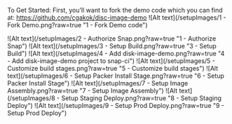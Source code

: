 To Get Started:
First, you'll want to fork the demo code which you can find at:
https://github.com/cgakok/disc-image-demo
![Alt text](/setupImages/1 - Fork Demo.png?raw=true "1 - Fork Demo code")

![Alt text](/setupImages/2 - Authorize Snap.png?raw=true "1 - Authorize Snap")
![Alt text](/setupImages/3 - Setup Build.png?raw=true "3 - Setup Build")
![Alt text](/setupImages/4 - Add disk-image-demo.png?raw=true "4 - Add disk-image-demo project to snap-ci")
![Alt text](/setupImages/5 - Customize build stages.png?raw=true "5 - Customize build stages")
![Alt text](/setupImages/6 - Setup Packer Install Stage.png?raw=true "6 - Setup Packer Install Stage")
![Alt text](/setupImages/7 - Setup Image Assembly.png?raw=true "7 - Setup Image Assembly")
![Alt text](/setupImages/8 - Setup Staging Deploy.png?raw=true "8 - Setup Staging Deploy")
![Alt text](/setupImages/9 - Setup Prod Deploy.png?raw=true "9 - Setup Prod Deploy")

